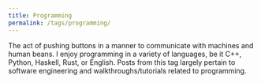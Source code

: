 ```yaml
---
title: Programming
permalink: /tags/programming/
---
```


The act of pushing buttons in a manner to communicate with machines and human beans. I enjoy programming in a variety of languages, be it C++, Python, Haskell, Rust, or English. Posts from this tag largely pertain to software engineering and walkthroughs/tutorials related to programming.
